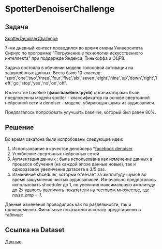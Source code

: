 # SpotterDenoiserChallenge

## Задача

[SpotterDenoiserChallenge](https://contest.yandex.ru/contest/28464/problems/ "Ссылка на Яндекс.Контест с соревнованием")

7-ми дневный контест проводился во время смены Университета Сириус по программе "Погружение в технологии искусственного интеллекта" при поддержде Яндекса, Тинькоффа и ОЦРВ.

Задача состояла в обучении модель голосовой активации на зашумлённых данных. Всего было 10 классов:    'zero','one','two','three','four','five','six','seven','eight','nine','up','down','right','left','go','stop','yes','no','on','off'.

В качестве baseline (**файл baseline.ipynb**) организаторами были предложенны модели spotter - классификатор на основе сверточной нейронной сети и denoiser - модель, убирающая шумы из аудиозаписи.

Предлагалось попробовать улучшить baseline, который был равен 80%.

## Решение

Во время хакатона были испробованы следующие идеи:
1) Использование в качестве денойсера *[facebook denoiser](https://github.com/facebookresearch/denoiser)
2) Углубление сверточных нейронных сетей
3) Аугментация данных : была использована как изменение данных в процессе обучения (на каждой эпохе данные новые), так и одноразовое увеличение датасета в 3/5 раз.
4) Изменение shceduler, который отвечает за амплитуду шумов во время зашумления чистых аудиозаписей. Изначально предлагалось использовать shceduler до 1, но увеличив максимальную амплитуду до 2х удалось увеличить показатели на тестовом множестве, где *noise_amp = 1*.

Данные изменения проводились как по раздельности, так и одновременно. Финальные показатели accuracy представлены в таблице:

## Ссылка на Dataset

[Данные](https://drive.google.com/file/d/1gl8G83SA29IuVZ3wR1SFQTH-S1sLUTrA/view)

